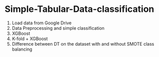 # Simple-Tabular-Data-classification

1. Load data from Google Drive
1. Data Preprocessing and simple classification
1. XGBoost
1. K-fold + XGBoost
1. Difference between DT on the dataset with and without SMOTE class balancing

